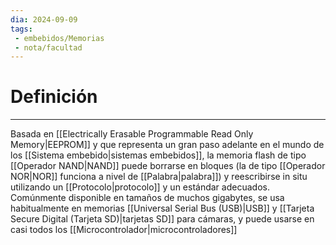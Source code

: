 ```yaml
---
dia: 2024-09-09
tags: 
 - embebidos/Memorias
 - nota/facultad
---
```

# Definición
---
Basada en [[Electrically Erasable Programmable Read Only Memory|EEPROM]] y que representa un gran paso adelante en el mundo de los [[Sistema embebido|sistemas embebidos]], la memoria flash de tipo [[Operador NAND|NAND]] puede borrarse en bloques (la de tipo [[Operador NOR|NOR]] funciona a nivel de [[Palabra|palabra]]) y reescribirse in situ utilizando un [[Protocolo|protocolo]] y un estándar adecuados. Comúnmente disponible en tamaños de muchos gigabytes, se usa habitualmente en memorias [[Universal Serial Bus (USB)|USB]] y [[Tarjeta Secure Digital (Tarjeta SD)|tarjetas SD]] para cámaras, y puede usarse en casi todos los [[Microcontrolador|microcontroladores]]